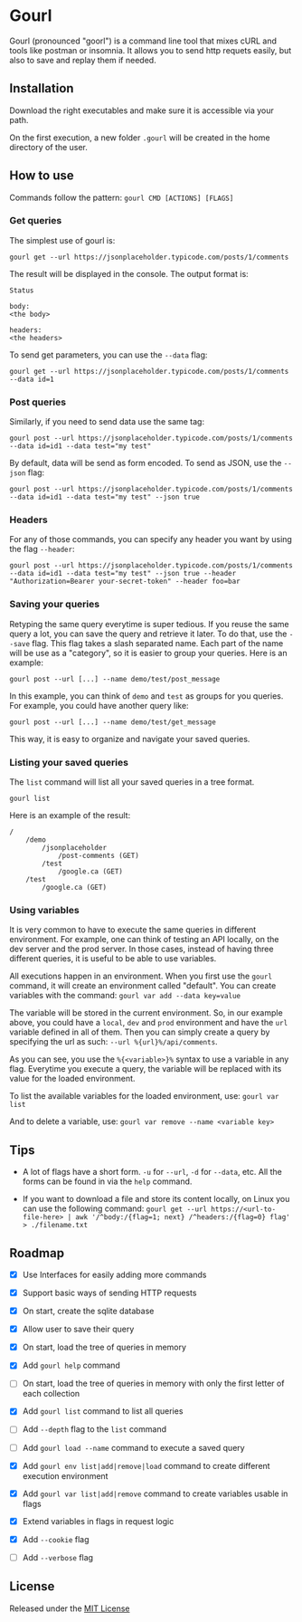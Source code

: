 # Gourl

Gourl (pronounced "goorl") is a command line tool that mixes cURL and tools like postman or insomnia. It allows you to send http requets easily, but also to save and replay them if needed.

## Installation
Download the right executables and make sure it is accessible via your path.

On the first execution, a new folder `.gourl` will be created in the home directory of the user.

## How to use

Commands follow the pattern: `gourl CMD [ACTIONS] [FLAGS]`

### Get queries
The simplest use of gourl is:

`gourl get --url https://jsonplaceholder.typicode.com/posts/1/comments`

The result will be displayed in the console. The output format is:
```
Status

body:
<the body>

headers:
<the headers>
```

To send get parameters, you can use the `--data` flag:

`gourl get --url https://jsonplaceholder.typicode.com/posts/1/comments --data id=1`

### Post queries
Similarly, if you need to send data use the same tag:

`gourl post --url https://jsonplaceholder.typicode.com/posts/1/comments --data id=id1 --data test="my test"`

By default, data will be send as form encoded. To send as JSON, use the `--json` flag:

`gourl post --url https://jsonplaceholder.typicode.com/posts/1/comments --data id=id1 --data test="my test" --json true`

### Headers
For any of those commands, you can specify any header you want by using the flag `--header`:

`gourl post --url https://jsonplaceholder.typicode.com/posts/1/comments --data id=id1 --data test="my test" --json true --header "Authorization=Bearer your-secret-token" --header foo=bar`

### Saving your queries
Retyping the same query everytime is super tedious. If you reuse the same query a lot, you can save the query and retrieve it later. To do that, use the `--save` flag. This flag takes a slash separated name. Each part of the name will be use as a "category", so it is easier to group your queries.
Here is an example:

`gourl post --url [...] --name demo/test/post_message`

In this example, you can think of `demo` and `test` as groups for you queries. For example, you could have another query like:

`gourl post --url [...] --name demo/test/get_message`

This way, it is easy to organize and navigate your saved queries.

### Listing your saved queries
The `list` command will list all your saved queries in a tree format.

`gourl list`

Here is an example of the result:

```
/
    /demo
        /jsonplaceholder
            /post-comments (GET)
        /test
            /google.ca (GET)
    /test
        /google.ca (GET)

```

### Using variables

It is very common to have to execute the same queries in different environment. For example, one can think of testing an API locally, on the dev server and the prod server. In those cases, instead of having three different queries, it is useful to be able to use variables.

All executions happen in an environment. When you first use the `gourl` command, it will create an environment called "default". You can create variables with the command:
`gourl var add --data key=value`

The variable will be stored in the current environment. So, in our example above, you could have a `local`, `dev` and `prod` environment and have the `url` variable defined in all of them. Then you can simply create a query by specifying the url as such: `--url %{url}%/api/comments`.

As you can see, you use the `%{<variable>}%` syntax to use a variable in any flag. Everytime you execute a query, the variable will be replaced with its value for the loaded environment.

To list the available variables for the loaded environment, use:
`gourl var list`

And to delete a variable, use:
`gourl var remove --name <variable key>`

## Tips
- A lot of flags have a short form. `-u` for `--url`, `-d` for `--data`, etc. All the forms can be found in via the `help` command.

- If you want to download a file and store its content locally, on Linux you can use the following command: `gourl get --url https://<url-to-file-here> | awk '/^body:/{flag=1; next} /^headers:/{flag=0} flag' > ./filename.txt`

## Roadmap

- [x] Use Interfaces for easily adding more commands
- [x] Support basic ways of sending HTTP requests
- [x] On start, create the sqlite database
- [x] Allow user to save their query
- [x] On start, load the tree of queries in memory
- [x] Add `gourl help` command
- [ ] On start, load the tree of queries in memory with only the first letter of each collection
- [x] Add `gourl list` command to list all queries
- [ ] Add `--depth` flag to the `list` command
- [ ] Add `gourl load --name` command to execute a saved query
- [x] Add `gourl env list|add|remove|load` command to create different execution environment
- [x] Add `gourl var list|add|remove` command to create variables usable in flags
- [x] Extend variables in flags in request logic
- [x] Add `--cookie` flag
- [ ] Add `--verbose` flag


## License

Released under the [MIT License](/LICENSE.txt)


